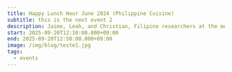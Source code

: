 ```yaml
---
title: Happy Lunch Hour June 2024 (Philippine Cuisine)
subtitle: this is the next event 2
description: Jaime, Leah, and Christian, Filipino researchers at the medical and dental faculty, will introduce Philippine traditional cuisine... Chicken Adobo, Pancit Palabok, and Buko Pandan Salad. 
start: 2025-09-20T12:10:00.000+09:00
end: 2025-09-20T12:50:00.000+09:00
image: /img/blog/teste1.jpg
tags:
  - events
---
```

